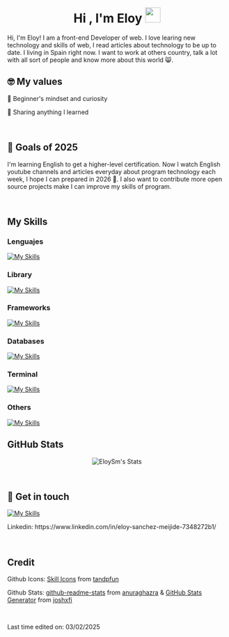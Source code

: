 <h1 align="center">Hi , I'm Eloy <img src="https://media.giphy.com/media/hvRJCLFzcasrR4ia7z/giphy.gif" width="35"></h1>

<p>Hi, I'm Eloy! I am a front-end Developer of web. I love learing new technology and skills of web, I read articles about technology to be up to date. I living in Spain right now. I want to work at others country, talk a lot with all sort of people and know more about this world 😸.</p>

<h2>🤓 My values</h2>
<p>🍏 Beginner's mindset and curiosity</p>
<p>🙌 Sharing anything I learned</p><br>

<h2>🔭 Goals of 2025</h2>

<p>I'm learning English to get a higher-level certification. Now I watch English youtube channels and articles everyday about program technology each week, I hope I can prepared in 2026 💪. I also want to contribute more open source projects make I can improve my skills of program.</p><br>

<h2>My Skills</h2>

<h3>Lenguajes</h3>

[![My Skills](https://skillicons.dev/icons?i=js,html,css,java,php)](https://skillicons.dev)

<h3>Library</h3>

[![My Skills](https://skillicons.dev/icons?i=react,tailwind)](https://skillicons.dev)

<h3>Frameworks</h3>

[![My Skills](https://skillicons.dev/icons?i=bootstrap)](https://skillicons.dev)

<h3>Databases</h3>

[![My Skills](https://skillicons.dev/icons?i=mysql)](https://skillicons.dev)

<h3>Terminal</h3>

[![My Skills](https://skillicons.dev/icons?i=bash,powershell)](https://skillicons.dev)

<h3>Others</h3>

[![My Skills](https://skillicons.dev/icons?i=vite,figma,linux,github,git)](https://skillicons.dev)<br>

<h2>GitHub Stats</h2>

<div align="center">
  
![EloySm's Stats](https://github-readme-stats.vercel.app/api?username=EloySm&theme=chartreuse-dark&show_icons=true&hide_border=true&rank_icon=github&bg_color=151515&icon_color=7f3ace&title_color=6bd600&text_color=ffffff&include_all_commits=true) 

</div><br>

<h2>🔗 Get in touch</h2>
  
[![My Skills](https://skillicons.dev/icons?i=linkedin)](https://skillicons.dev)
  
<p>Linkedin: https://www.linkedin.com/in/eloy-sanchez-meijide-7348272b1/</p><br>

<h2>Credit</h2> 
<p>Github Icons: <a href="https://skillicons.dev/">Skill Icons</a> from <a href="https://github.com/tandpfun">tandpfun</a></p>
<p>Github Stats: <a href="https://github.com/anuraghazra/github-readme-stats">github-readme-stats</a> from <a href="https://github.com/anuraghazra">anuraghazra</a> & <a href="https://gh-stats-gen.vercel.app/">GitHub Stats Generator</a> from <a href="https://github.com/joshxfi">joshxfi</a></p><br>

<p>Last time edited on: 03/02/2025</p>
